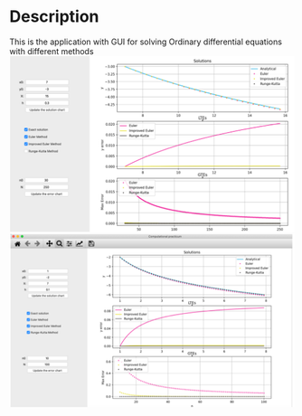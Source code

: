 # Description
This is the application with GUI for solving Ordinary differential equations with different methods
![](imgs/s1.png)
![](imgs/s2.png)

